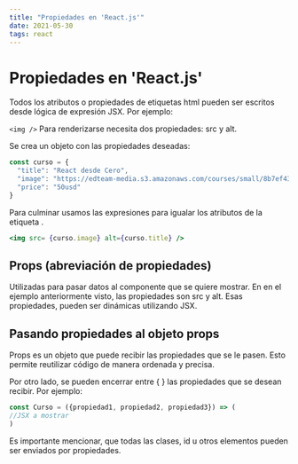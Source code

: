 ```yaml
---
title: "Propiedades en 'React.js'"
date: 2021-05-30
tags: react
---
```


# Propiedades en 'React.js'

Todos los atributos o propiedades de etiquetas html pueden ser escritos desde lógica de expresión JSX. Por ejemplo:

`<img />` Para renderizarse necesita dos propiedades: src y alt.

Se crea un objeto con las propiedades deseadas:

````jsx
const curso = {
  "title": "React desde Cero",
  "image": "https://edteam-media.s3.amazonaws.com/courses/small/8b7ef439-b9bc-485f-9608-d82d0d1a7a2b.png",
  "price": "50usd"
}
````
Para culminar usamos las expresiones para igualar los atributos de la etiqueta <img>.

````jsx
<img src= {curso.image} alt={curso.title} />
````

## Props (abreviación de propiedades)
Utilizadas para pasar datos al componente que se quiere mostrar. En en el ejemplo anteriormente visto, las propiedades son src y alt. Esas propiedades, pueden ser dinámicas utilizando JSX.

## Pasando propiedades al objeto props
Props es un objeto que puede recibir las propiedades que se le pasen. Esto permite reutilizar código de manera ordenada y precisa.

Por otro lado, se pueden encerrar entre { } las propiedades que se desean recibir. Por ejemplo:

````jsx
const Curso = ({propiedad1, propiedad2, propiedad3}) => (
//JSX a mostrar
)
````

Es importante mencionar, que todas las clases, id u otros elementos pueden ser enviados por propiedades.
